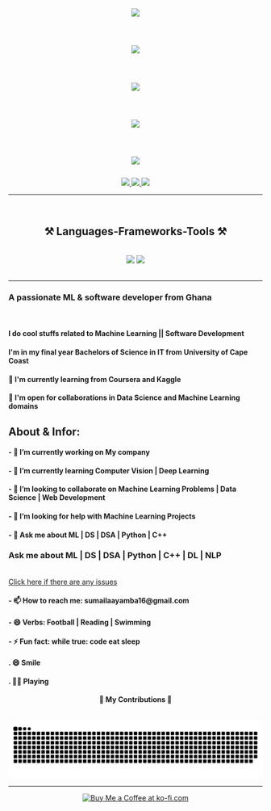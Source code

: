 <h1 align="center">
    <img src="https://readme-typing-svg.herokuapp.com/?font=Righteous&size=35&center=true&vCenter=true&width=500&height=70&duration=4000&lines=Hi+There!+👋;+I'm+Sumaila+Ayamba!;" />
</h1>
<h1 align="center">
    <img src="https://readme-typing-svg.herokuapp.com/?font=Righteous&size=35&center=true&vCenter=true&width=500&height=70&duration=4000&lines=MachineLearning!+👋;" />
</h1>

<h1 align="center">
    <img src="https://readme-typing-svg.herokuapp.com/?font=Righteous&size=35&center=true&vCenter=true&width=500&height=70&duration=4000&lines=DeepLearning!+👋;" />
</h1>
<h1 align="center">
    <img src="https://readme-typing-svg.herokuapp.com/?font=Righteous&size=35&center=true&vCenter=true&width=500&height=70&duration=4000&lines=NaturalLanguageProcessing!+👋;" />
</h1>

<h1 align="center">
    <img src="https://readme-typing-svg.herokuapp.com/?font=Righteous&size=35&center=true&vCenter=true&width=500&height=70&duration=4000&lines=Python!+👋;+Django+Flask!;" />
</h1>
<div align="center"> 
  <a href="mailto:sumailaayamba16@gmail.com">
    <img src="https://img.shields.io/badge/Gmail-333333?style=for-the-badge&logo=gmail&logoColor=red" />
  </a>
    <a href="https://www.linkedin.com/in/sumaila-ayamba-1723742a8" target="_blank">
  <a href="https://linkedin.com/in/pedro-sales-muniz" target="_blank">
    <img src="https://img.shields.io/badge/LinkedIn-0077B5?style=for-the-badge&logo=linkedin&logoColor=white" target="_blank" />
  </a>
  <a href="https://AyambaSumaila.github.io" target="_blank">
     <img src="https://img.shields.io/badge/Portfolio-FF5722?style=for-the-badge&logo=todoist&logoColor=white" target="_blank" /> <!-- sqlite, safari, google-chrome are other good icon options -->
  </a>
</div>

 <hr/>
 <br/>

<h2 align="center">⚒️ Languages-Frameworks-Tools ⚒️</h2>
<br/>
<div align="center">
    <img src="https://skillicons.dev/icons?i=bootstrap,html,css,vscode,github,tailwind,git" />
    <img src="https://skillicons.dev/icons?i=nodejs,python,javascript,firebase,mongodb,c,java,mysql,flask, django" /><br>
</div>

<br/>
<hr/>
<h3>A passionate ML & software developer from Ghana</h3>
<br>
<h4> I do cool stuffs related to Machine Learning || Software Development </h4>

<h4> I'm in my final year Bachelors of Science in IT from University of Cape Coast</h4>

<h4>🌱  I'm currently learning from Coursera and Kaggle</h4>
<h4> 👯 I'm open for collaborations in Data Science and Machine Learning domains</h4>

## About & Infor:
#### - 🔭 I’m currently working on My company 
#### - 🌱 I’m currently learning Computer Vision | Deep Learning 
#### - 👯 I’m looking to collaborate on Machine Learning Problems | Data Science | Web Development  
#### - 🤔 I’m looking for help with Machine Learning Projects 
#### - 💬 Ask me about ML | DS | DSA | Python | C++  
### Ask me about ML | DS | DSA | Python | C++ | DL | NLP
<br>
<a href="https://github.com/AyambaSumaila/AyambaSumaila/issues">Click here if there are any issues</a>
<h4>- 📫 How to reach me: sumailaayamba16@gmail.com </h4>
<h4> - 😄 Verbs: Football | Reading | Swimming </h4>
<h4>- ⚡ Fun fact: while true: code eat sleep </h4>
<h4>. 😄 Smile </h4>
<h4>. 🤽‍♂️ Playing</h4>



<div align="center">

  <h4>🐍 My Contributions 🐍</h4>
  <br>
  <img alt="snake eating my contributions" src="https://raw.githubusercontent.com/salesp07/salesp07/output/github-contribution-grid-snake.svg" />
  <br>
</div>

<hr/>

<div align="center">
<a href='https://ko-fi.com/V7V4RAK9C' target='_blank'><img height='64' style='border:0px;height:64px;' src='https://storage.ko-fi.com/cdn/kofi1.png?v=3' border='0' alt='Buy Me a Coffee at ko-fi.com' /></a>
</div>



